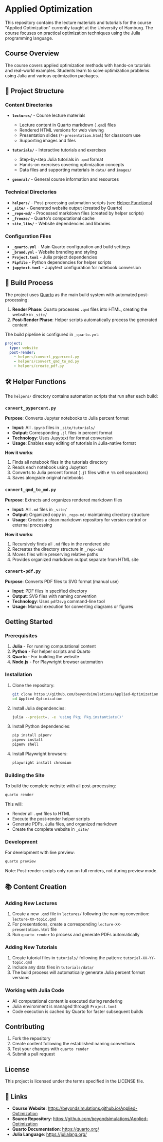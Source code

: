 # Applied Optimization

This repository contains the lecture materials and tutorials for the course "Applied Optimization" currently taught at the University of Hamburg. The course focuses on practical optimization techniques using the Julia programming language.

## Course Overview

The course covers applied optimization methods with hands-on tutorials and real-world examples. Students learn to solve optimization problems using Julia and various optimization packages.

## 📁 Project Structure

### Content Directories

- **`lectures/`** - Course lecture materials
  - Lecture content in Quarto markdown (`.qmd`) files
  - Rendered HTML versions for web viewing
  - Presentation slides (`*-presentation.html`) for classroom use
  - Supporting images and files

- **`tutorials/`** - Interactive tutorials and exercises
  - Step-by-step Julia tutorials in `.qmd` format
  - Hands-on exercises covering optimization concepts
  - Data files and supporting materials in `data/` and `images/`

- **`general/`** - General course information and resources

### Technical Directories

- **`helpers/`** - Post-processing automation scripts (see [Helper Functions](#-helper-functions))
- **`_site/`** - Generated website output (created by Quarto)
- **`_repo-md/`** - Processed markdown files (created by helper scripts)
- **`_freeze/`** - Quarto's computational cache
- **`site_libs/`** - Website dependencies and libraries

### Configuration Files

- **`_quarto.yml`** - Main Quarto configuration and build settings
- **`_brand.yml`** - Website branding and styling
- **`Project.toml`** - Julia project dependencies
- **`Pipfile`** - Python dependencies for helper scripts
- **`jupytext.toml`** - Jupytext configuration for notebook conversion

## 🔧 Build Process

The project uses [Quarto](https://quarto.org/) as the main build system with automated post-processing:

1. **Render Phase**: Quarto processes `.qmd` files into HTML, creating the website in `_site/`
2. **Post-Render Phase**: Helper scripts automatically process the generated content

The build pipeline is configured in `_quarto.yml`:

```yaml
project:
  type: website
  post-render:
    - helpers/convert_pypercent.py
    - helpers/convert_qmd_to_md.py
    - helpers/create_pdf.py
```

## 🛠 Helper Functions

The `helpers/` directory contains automation scripts that run after each build:

### `convert_pypercent.py`
**Purpose**: Converts Jupyter notebooks to Julia percent format

- **Input**: All `.ipynb` files in `_site/tutorials/`
- **Output**: Corresponding `.jl` files in percent format
- **Technology**: Uses Jupytext for format conversion
- **Usage**: Enables easy editing of tutorials in Julia-native format

**How it works**:
1. Finds all notebook files in the tutorials directory
2. Reads each notebook using Jupytext
3. Converts to Julia percent format (`.jl` files with `# %%` cell separators)
4. Saves alongside original notebooks

### `convert_qmd_to_md.py`
**Purpose**: Extracts and organizes rendered markdown files

- **Input**: All `.md` files in `_site/`
- **Output**: Organized copy in `_repo-md/` maintaining directory structure
- **Usage**: Creates a clean markdown repository for version control or external processing

**How it works**:
1. Recursively finds all `.md` files in the rendered site
2. Recreates the directory structure in `_repo-md/`
3. Moves files while preserving relative paths
4. Provides organized markdown output separate from HTML site

### `convert-pdf.py`
**Purpose**: Converts PDF files to SVG format (manual use)

- **Input**: PDF files in specified directory
- **Output**: SVG files with naming convention
- **Technology**: Uses `pdf2svg` command-line tool
- **Usage**: Manual execution for converting diagrams or figures

## Getting Started

### Prerequisites

1. **Julia** - For running computational content
2. **Python** - For helper scripts and Quarto
3. **Quarto** - For building the website
4. **Node.js** - For Playwright browser automation

### Installation

1. Clone the repository:
   ```bash
   git clone https://github.com/beyondsimulations/Applied-Optimization.git
   cd Applied-Optimization
   ```

2. Install Julia dependencies:
   ```bash
   julia --project=. -e 'using Pkg; Pkg.instantiate()'
   ```

3. Install Python dependencies:
   ```bash
   pip install pipenv
   pipenv install
   pipenv shell
   ```

4. Install Playwright browsers:
   ```bash
   playwright install chromium
   ```

### Building the Site

To build the complete website with all post-processing:

```bash
quarto render
```

This will:
- Render all `.qmd` files to HTML
- Execute the post-render helper scripts
- Generate PDFs, Julia files, and organized markdown
- Create the complete website in `_site/`

### Development

For development with live preview:

```bash
quarto preview
```

Note: Post-render scripts only run on full renders, not during preview mode.

## 📚 Content Creation

### Adding New Lectures

1. Create a new `.qmd` file in `lectures/` following the naming convention: `lecture-XX-topic.qmd`
2. For presentations, create a corresponding `lecture-XX-presentation.html` file
3. Run `quarto render` to process and generate PDFs automatically

### Adding New Tutorials

1. Create tutorial files in `tutorials/` following the pattern: `tutorial-XX-YY-topic.qmd`
2. Include any data files in `tutorials/data/`
3. The build process will automatically generate Julia percent format versions

### Working with Julia Code

- All computational content is executed during rendering
- Julia environment is managed through `Project.toml`
- Code execution is cached by Quarto for faster subsequent builds

## Contributing

1. Fork the repository
2. Create content following the established naming conventions
3. Test your changes with `quarto render`
4. Submit a pull request

## License

This project is licensed under the terms specified in the LICENSE file.

## 🔗 Links

- **Course Website**: https://beyondsimulations.github.io/Applied-Optimization
- **Source Repository**: https://github.com/beyondsimulations/Applied-Optimization
- **Quarto Documentation**: https://quarto.org/
- **Julia Language**: https://julialang.org/
